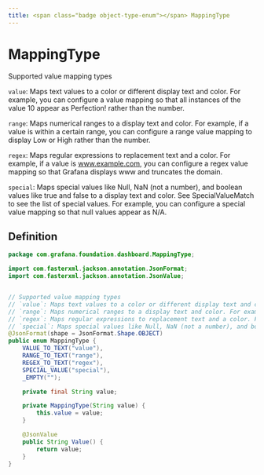 ```yaml
---
title: <span class="badge object-type-enum"></span> MappingType
---
```

# <span class="badge object-type-enum"></span> MappingType

Supported value mapping types

`value`: Maps text values to a color or different display text and color. For example, you can configure a value mapping so that all instances of the value 10 appear as Perfection! rather than the number.

`range`: Maps numerical ranges to a display text and color. For example, if a value is within a certain range, you can configure a range value mapping to display Low or High rather than the number.

`regex`: Maps regular expressions to replacement text and a color. For example, if a value is www.example.com, you can configure a regex value mapping so that Grafana displays www and truncates the domain.

`special`: Maps special values like Null, NaN (not a number), and boolean values like true and false to a display text and color. See SpecialValueMatch to see the list of special values. For example, you can configure a special value mapping so that null values appear as N/A.

## Definition

```java
package com.grafana.foundation.dashboard.MappingType;

import com.fasterxml.jackson.annotation.JsonFormat;
import com.fasterxml.jackson.annotation.JsonValue;


// Supported value mapping types
// `value`: Maps text values to a color or different display text and color. For example, you can configure a value mapping so that all instances of the value 10 appear as Perfection! rather than the number.
// `range`: Maps numerical ranges to a display text and color. For example, if a value is within a certain range, you can configure a range value mapping to display Low or High rather than the number.
// `regex`: Maps regular expressions to replacement text and a color. For example, if a value is www.example.com, you can configure a regex value mapping so that Grafana displays www and truncates the domain.
// `special`: Maps special values like Null, NaN (not a number), and boolean values like true and false to a display text and color. See SpecialValueMatch to see the list of special values. For example, you can configure a special value mapping so that null values appear as N/A.
@JsonFormat(shape = JsonFormat.Shape.OBJECT)
public enum MappingType {
    VALUE_TO_TEXT("value"),
    RANGE_TO_TEXT("range"),
    REGEX_TO_TEXT("regex"),
    SPECIAL_VALUE("special"),
    _EMPTY("");

    private final String value;

    private MappingType(String value) {
        this.value = value;
    }

    @JsonValue
    public String Value() {
        return value;
    }
}

```
